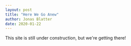 ```yaml
---
layout: post
title: "Here We Go Anew"
author: Jonas Blatter
date: 2020-01-22
---
```


This site is still under construction, but we're getting there!

